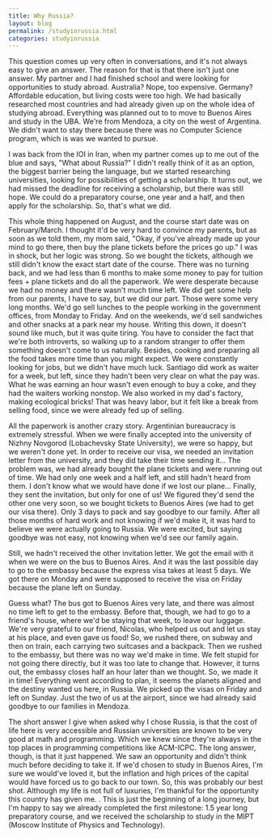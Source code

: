 ```yaml
---
title: Why Russia?
layout: blog 
permalink: /studyinrussia.html
categories: studyinrussia
---
```

This question comes up very often in conversations, and it's not always easy to give an answer. The reason for that is that there isn't just one answer. My partner and I had finished school and were looking for opportunities to study abroad. Australia? Nope, too expensive. Germany? Affordable education, but living costs were too high. We had basically researched most countries and had already given up on the whole idea of studying abroad. Everything was planned out to to move to Buenos Aires and study in the UBA. We're from Mendoza, a city on the west of Argentina. We didn't want to stay there because there was no Computer Science program, which is was we wanted to pursue. 

I was back from the IOI in Iran, when my partner comes up to me out of the blue and says, "What about Russia?" I didn't really think of it as an option, the biggest barrier being the language, but we started researching universities, looking for possibilities of getting a scholarship. It turns out, we had missed the deadline for receiving a scholarship, but there was still hope. We could do a preparatory course, one year and a half, and then apply for the scholarship. So, that's what we did.

This whole thing happened on August, and the course start date was on February/March. I thought it'd be very hard to convince my parents, but as soon as we told them, my mom said, "Okay, if you've already made up your mind to go there, then buy the plane tickets before the prices go up." I was in shock, but her logic was strong. So we bought the tickets, although we still didn't know the exact start date of the course. There was no turning back, and we had less than 6 months to make some money to pay for tuition fees + plane tickets and do all the paperwork. We were desperate because we had no money and there wasn't much time left. We did get some help from our parents, I have to say, but we did our part. Those were some very long months. We'd go sell lunches to the people working in the government offices, from Monday to Friday. And on the weekends, we'd sell sandwiches and other snacks at a park near my house. Writing this down, it doesn't sound like much, but it was quite tiring. You have to consider the fact that we're both introverts, so walking up to a random stranger to offer them something doesn't come to us naturally. Besides, cooking and preparing all the food takes more time than you might expect. We were constantly looking for jobs, but we didn't have much luck. Santiago did work as waiter for a week, but left, since they hadn't been very clear on what the pay was. What he was earning an hour wasn't even enough to buy a coke, and they had the waiters working nonstop. We also worked in my dad's factory, making ecological bricks! That was heavy labor, but it felt like a break from selling food, since we were already fed up of selling.

All the paperwork is another crazy story. Argentinian bureaucracy is extremely stressful. When we were finally accepted into the university of Nizhny Novgorod (Lobachevsky State University), we were so happy, but we weren't done yet. In order to receive our visa, we needed an invitation letter from the university, and they did take their time sending it... The problem was, we had already bought the plane tickets and were running out of time. We had only one week and a half left, and still hadn't heard from them. I don't know what we would have done  if we lost our plane... Finally, they sent the invitation, but only for one of us! We figured they'd send the other one very soon, so we bought tickets to Buenos Aires (we had to get our visa there). Only 3 days to pack and say goodbye to our family. After all those months of hard work and not knowing if we'd make it, it was hard to believe we were actually going to Russia. We were excited, but saying goodbye was not easy, not knowing when we'd see our family again.

Still, we hadn't received the other invitation letter. We got the email with it when we were on the bus to Buenos Aires. And it was the last possible day to go to the embassy because the express visa takes at least 5 days. We got there on Monday and were supposed to receive the visa on Friday because the plane left on Sunday. 

Guess what? The bus got to Buenos Aires very late, and there was almost no time left to get to the embassy. Before that, though, we had to go to a friend's house, where we'd be staying that week, to leave our luggage. We're very grateful to our friend, Nicolas, who helped us out and let us stay at his place, and even gave us food! So, we rushed there, on subway and then on train, each carrying two suitcases and a backpack. Then we rushed to the embassy, but there was no way we'd make in time. We felt stupid for not going there directly, but it was too late to change that. However, it turns out, the embassy closes half an hour later than we thought. So, we made it in time! Everything went according to plan, it seems the planets aligned and the destiny wanted us here, in Russia. We picked up the visas on Friday and left on Sunday. Just the two of us at the airport, since we had already said goodbye to our families in Mendoza.

The short answer I give when asked why I chose Russia, is that the cost of life here is very accessible and Russian universities are known to be very good at math and programming. Which we knew since they're always in the top places in programming competitions like ACM-ICPC. The long answer, though, is that it just happened. We saw an opportunity and didn't think much before deciding to take it. If we'd chosen to study in Buenos Aires, I'm sure we would've loved it, but the inflation and high prices of the capital would have forced us to go back to our town. So, this was probably our best shot. Although my life is not full of luxuries, I'm thankful for the opportunity this country has given me. . This is just the beginning of a long journey, but I'm happy to say we already completed the first milestone: 1.5 year long preparatory course, and we received the scholarship to study in the MIPT (Moscow Institute of Physics and Technology).
